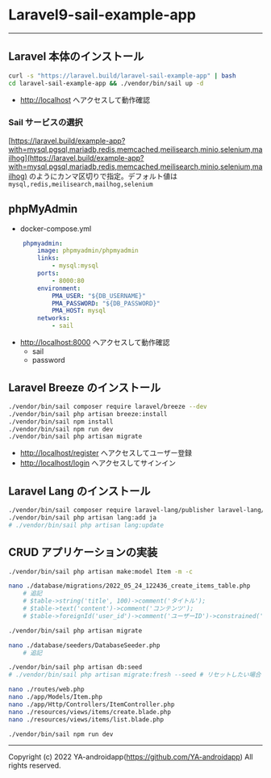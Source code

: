 # Laravel9-sail-example-app

---

## Laravel 本体のインストール

```bash
curl -s "https://laravel.build/laravel-sail-example-app" | bash
cd laravel-sail-example-app && ./vendor/bin/sail up -d
```

- [http://localhost](http://localhost) へアクセスして動作確認

### Sail サービスの選択

[https://laravel.build/example-app?with=mysql,pgsql,mariadb,redis,memcached,meilisearch,minio,selenium,mailhog](https://laravel.build/example-app?with=mysql,pgsql,mariadb,redis,memcached,meilisearch,minio,selenium,mailhog) のようにカンマ区切りで指定。デフォルト値は `mysql,redis,meilisearch,mailhog,selenium`

## phpMyAdmin

- docker-compose.yml

```yaml
    phpmyadmin:
        image: phpmyadmin/phpmyadmin
        links:
            - mysql:mysql
        ports:
            - 8000:80
        environment:
            PMA_USER: "${DB_USERNAME}"
            PMA_PASSWORD: "${DB_PASSWORD}"
            PMA_HOST: mysql
        networks:
            - sail
```

- [http://localhost:8000](http://localhost:8000) へアクセスして動作確認
  - sail
  - password

## Laravel Breeze のインストール

```bash
./vendor/bin/sail composer require laravel/breeze --dev
./vendor/bin/sail php artisan breeze:install
./vendor/bin/sail npm install
./vendor/bin/sail npm run dev
./vendor/bin/sail php artisan migrate
```

- [http://localhost/register](http://localhost/register) へアクセスしてユーザー登録
- [http://localhost/login](http://localhost/login) へアクセスしてサインイン

## Laravel Lang のインストール

```bash
./vendor/bin/sail composer require laravel-lang/publisher laravel-lang/lang --dev
./vendor/bin/sail php artisan lang:add ja
# ./vendor/bin/sail php artisan lang:update
```

## CRUD アプリケーションの実装

```bash
./vendor/bin/sail php artisan make:model Item -m -c

nano ./database/migrations/2022_05_24_122436_create_items_table.php
    # 追記
    # $table->string('title', 100)->comment('タイトル');
    # $table->text('content')->comment('コンテンツ');
    # $table->foreignId('user_id')->comment('ユーザーID')->constrained('users')->onUpdate('cascade')->onDelete('cascade');

./vendor/bin/sail php artisan migrate

nano ./database/seeders/DatabaseSeeder.php
    # 追記

./vendor/bin/sail php artisan db:seed
# ./vendor/bin/sail php artisan migrate:fresh --seed # リセットしたい場合

nano ./routes/web.php
nano ./app/Models/Item.php
nano ./app/Http/Controllers/ItemController.php
nano ./resources/views/items/create.blade.php
nano ./resources/views/items/list.blade.php

./vendor/bin/sail npm run dev
```

---

Copyright (c) 2022 YA-androidapp(https://github.com/YA-androidapp) All rights reserved.
